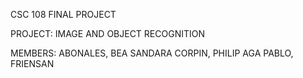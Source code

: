 CSC 108 FINAL PROJECT

PROJECT: IMAGE AND OBJECT RECOGNITION

MEMBERS:
ABONALES, BEA SANDARA
CORPIN, PHILIP AGA 
PABLO, FRIENSAN
